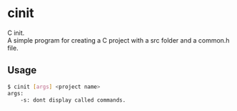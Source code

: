 # cinit
C init.\
A simple program for creating a C project with a src folder and a common.h file.
## Usage
```bash
$ cinit [args] <project name>
args:
    -s: dont display called commands.
```